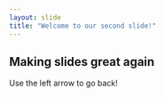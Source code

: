 ```yaml
---
layout: slide
title: "Welcome to our second slide!"
---
```

## Making slides great again ##
Use the left arrow to go back!
